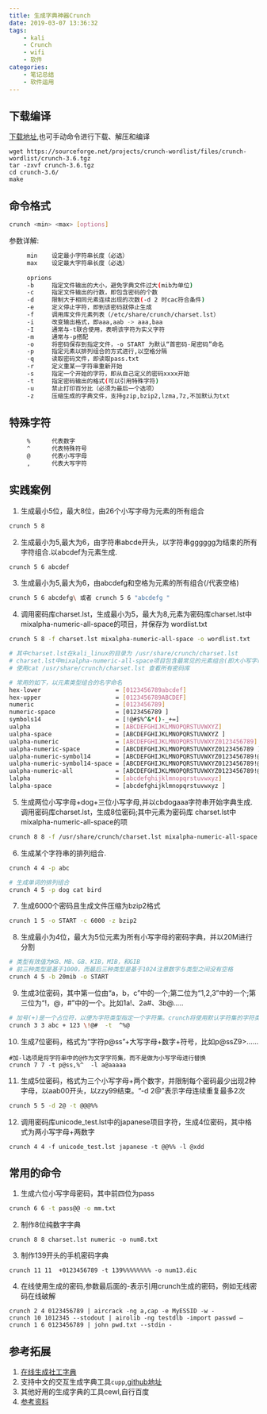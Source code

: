 ```yaml
---
title: 生成字典神器Crunch
date: 2019-03-07 13:36:32
tags:
    - kali
    - Crunch
    - wifi
    - 软件
categories:
    - 笔记总结
    - 软件运用
---
```

## 下载编译
[下载地址](https://sourceforge.net/projects/crunch-wordlist/),也可手动命令进行下载、解压和编译
```
wget https://sourceforge.net/projects/crunch-wordlist/files/crunch-wordlist/crunch-3.6.tgz 
tar -zxvf crunch-3.6.tgz 
cd crunch-3.6/ 
make 
```
## 命令格式
```bash
crunch <min> <max> [options]
```
<!--more-->
参数详解:
```bash
     min    设定最小字符串长度（必选）
     max    设定最大字符串长度（必选）
     
     oprions
     -b     指定文件输出的大小，避免字典文件过大(mib为单位)
     -c     指定文件输出的行数，即包含密码的个数
     -d     限制大于相同元素连续出现的次数(-d 2 时cac符合条件)
     -e     定义停止字符，即到该密码就停止生成
     -f     调用库文件元素列表（/etc/share/crunch/charset.lst）
     -i     改变输出格式，即aaa,aab -> aaa,baa
     -I     通常与-t联合使用，表明该字符为实义字符
     -m     通常与-p搭配
     -o     将密码保存到指定文件，-o START 为默认“首密码-尾密码”命名
     -p     指定元素以排列组合的方式进行,以空格分隔
     -q     读取密码文件，即读取pass.txt
     -r     定义重某一字符串重新开始
     -s     指定一个开始的字符，即从自己定义的密码xxxx开始
     -t     指定密码输出的格式(可以引用特殊字符)
     -u     禁止打印百分比（必须为最后一个选项）
     -z     压缩生成的字典文件，支持gzip,bzip2,lzma,7z,不加默认为txt
```


## 特殊字符
```bash
     %      代表数字
     ^      代表特殊符号
     @      代表小写字母
     ,      代表大写字符
```

## 实践案例
1. 生成最小5位，最大8位，由26个小写字母为元素的所有组合
```bash
crunch 5 8
```
2. 生成最小为5,最大为6，由字符串abcde开头，以字符串gggggg为结束的所有字符组合.以abcdef为元素生成.
```bash
crunch 5 6 abcdef
```
3. 生成最小为5,最大为6，由abcdefg和空格为元素的所有组合(/代表空格)
```bash
crunch 5 6 abcdefg\ 或者 crunch 5 6 "abcdefg " 
```
4. 调用密码库charset.lst，生成最小为5，最大为8,元素为密码库charset.lst中 mixalpha-numeric-all-space的项目，并保存为 wordlist.txt
```bash
crunch 5 8 -f charset.lst mixalpha-numeric-all-space -o wordlist.txt 

# 其中charset.lst在kali_linux的目录为 /usr/share/crunch/charset.lst
# charset.lst中mixalpha-numeric-all-space项目包含最常见的元素组合(即大小写字母+数字+常见符号)
# 使用cat /usr/share/crunch/charset.lst 查看所有密码库

# 常用的如下，以元素类型组合的名字命名
hex-lower                     = [0123456789abcdef]
hex-upper                     = [0123456789ABCDEF]
numeric                       = [0123456789]
numeric-space                 = [0123456789 ]
symbols14                     = [!@#$%^&*()-_+=]
ualpha                        = [ABCDEFGHIJKLMNOPQRSTUVWXYZ]
ualpha-space                  = [ABCDEFGHIJKLMNOPQRSTUVWXYZ ]
ualpha-numeric                = [ABCDEFGHIJKLMNOPQRSTUVWXYZ0123456789]
ualpha-numeric-space          = [ABCDEFGHIJKLMNOPQRSTUVWXYZ0123456789 ]
ualpha-numeric-symbol14       = [ABCDEFGHIJKLMNOPQRSTUVWXYZ0123456789!@#$%^&*()-_+=]
ualpha-numeric-symbol14-space = [ABCDEFGHIJKLMNOPQRSTUVWXYZ0123456789!@#$%^&*()-_+= ]
ualpha-numeric-all            = [ABCDEFGHIJKLMNOPQRSTUVWXYZ0123456789!@#$%^&*()-_+=~`[]{}|\\:;\"\'<>,.?/]
lalpha                        = [abcdefghijklmnopqrstuvwxyz]
lalpha-space                  = [abcdefghijklmnopqrstuvwxyz ]
```
5. 生成两位小写字母+dog+三位小写字母,并以cbdogaaa字符串开始字典生成.调用密码库charset.lst，生成8位密码;其中元素为密码库 charset.lst中mixalpha-numeric-all-space的项
```bash
crunch 8 8 -f /usr/share/crunch/charset.lst mixalpha-numeric-all-space -t @@dog@@@ -s cbdogaaa
```
6. 生成某个字符串的排列组合.
```bash
crunch 4 4 -p abc

# 生成单词的排列组合
crunch 4 5 -p dog cat bird 
```
7. 生成6000个密码且生成文件压缩为bzip2格式
```bash
crunch 1 5 -o START -c 6000 -z bzip2
```
8. 生成最小为4位，最大为5位元素为所有小写字母的密码字典，并以20M进行分割
```bash
# 类型有效值为KB、MB、GB、KIB，MIB，和GIB
# 前三种类型是基于1000，而最后三种类型是基于1024注意数字与类型之间没有空格
crunch 4 5 -b 20mib -o START
```
9. 生成3位密码，其中第一位由“a，b，c”中的一个;第二位为“1,2,3”中的一个;第三位为“!，@，#”中的一个。比如1a!、2a#、3b@.....
```bash
# 加号(+)是一个占位符，以便为字符类型指定一个字符集。crunch将使用默认字符集的字符类型，当crunch遇到一个+(加号)的命令行。必须为每个字符类型指定值或使用加号。也就是说，如果你有两个字符类型，你要么为每个类型指定值，要么使用加号。
crunch 3 3 abc + 123 \!@#  -t  ^%@ 
```
10. 生成7位密码，格式为“字符p@ss”+大写字母+数字+符号，比如p@ssZ9>......
```
#加-l选项是将字符串中的@作为文字字符集，而不是做为小写字母进行替换
crunch 7 7 -t p@ss,%^  -l a@aaaaa
```
11. 生成5位密码，格式为三个小写字母+两个数字，并限制每个密码最少出现2种字母，以aab00开头，以zzy99结束。“-d 2@”表示字母连续重复最多2次
```bash
crunch 5 5 -d 2@ -t @@@%% 
```
12. 调用密码库unicode_test.lst中的japanese项目字符，生成4位密码，其中格式为两小写字母+两数字
```
crunch 4 4 -f unicode_test.lst japanese -t @@%% -l @xdd 
```

## 常用的命令
1. 生成六位小写字母密码，其中前四位为pass
```bash
crunch 6 6 -t pass@@ -o mm.txt
```
2. 制作8位纯数字字典
```
crunch 8 8 charset.lst numeric -o num8.txt
```
3. 制作139开头的手机密码字典
```
crunch 11 11  +0123456789 -t 139%%%%%%%% -o num13.dic 
```
4. 在线使用生成的密码,参数最后面的-表示引用crunch生成的密码，例如无线密码在线破解
```
crunch 2 4 0123456789 | aircrack -ng a,cap -e MyESSID -w - 
crunch 10 1012345 --stodout | airolib -ng testdlb -import passwd –  
crunch 1 6 0123456789 | john pwd.txt --stdin - 
```

## 参考拓展
1. [在线生成社工字典](https://www.bugku.com/mima/)
2. 支持中文的交互生成字典工具`cupp`,[github地址](https://github.com/Saferman/cupper.git)
3. 其他好用的生成字典的工具cewl,自行百度
4. [参考资料](http://netsecurity.51cto.com/art/201706/541638.htm)